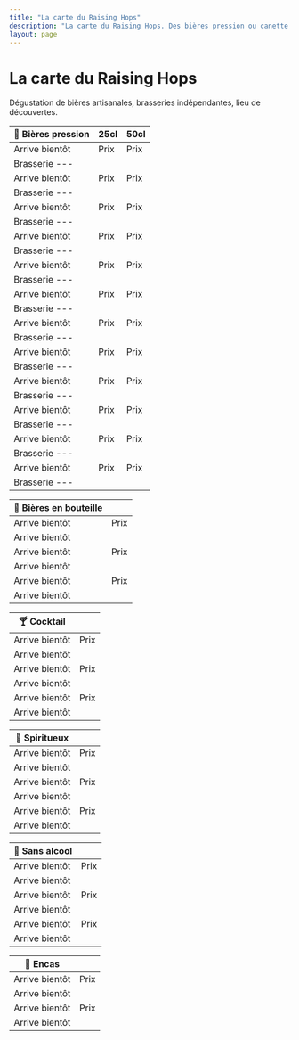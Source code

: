 ```yaml
---
title: "La carte du Raising Hops"
description: "La carte du Raising Hops. Des bières pression ou canette, des cocktails, des softs et des encas."
layout: page
---
```


# La carte du Raising Hops
Dégustation de bières artisanales, brasseries indépendantes, lieu de découvertes.

|🍺 Bières pression|25cl|50cl|
|---|---|---|
|Arrive bientôt|Prix|Prix|
|Brasserie ---|   |   |
|Arrive bientôt|Prix|Prix|
|Brasserie ---|   |   |
|Arrive bientôt|Prix|Prix|
|Brasserie ---|   |   |
|Arrive bientôt|Prix|Prix|
|Brasserie ---|   |   |
|Arrive bientôt|Prix|Prix|
|Brasserie ---|   |   |
|Arrive bientôt|Prix|Prix|
|Brasserie ---|   |   |
|Arrive bientôt|Prix|Prix|
|Brasserie ---|   |   |
|Arrive bientôt|Prix|Prix|
|Brasserie ---|   |   |
|Arrive bientôt|Prix|Prix|
|Brasserie ---|   |   |
|Arrive bientôt|Prix|Prix|
|Brasserie ---|   |   |
|Arrive bientôt|Prix|Prix|
|Brasserie ---|   |   |
|Arrive bientôt|Prix|Prix|
|Brasserie ---|   |   |

|🍻 Bières en bouteille|    |
|---|---|
|Arrive bientôt|Prix|
|Arrive bientôt||
|Arrive bientôt|Prix|
|Arrive bientôt||
|Arrive bientôt|Prix|
|Arrive bientôt||

|🍸 Cocktail|    |
|---|---|
|Arrive bientôt|Prix|
|Arrive bientôt||
|Arrive bientôt|Prix|
|Arrive bientôt||
|Arrive bientôt|Prix|
|Arrive bientôt||

|🥃 Spiritueux|    |
|---|---|
|Arrive bientôt|Prix|
|Arrive bientôt||
|Arrive bientôt|Prix|
|Arrive bientôt||
|Arrive bientôt|Prix|
|Arrive bientôt||

|🧃 Sans alcool|    |
|---|---|
|Arrive bientôt|Prix|
|Arrive bientôt||
|Arrive bientôt|Prix|
|Arrive bientôt||
|Arrive bientôt|Prix|
|Arrive bientôt||

|🥑 Encas|    |
|---|---|
|Arrive bientôt|Prix|
|Arrive bientôt||
|Arrive bientôt|Prix|
|Arrive bientôt||